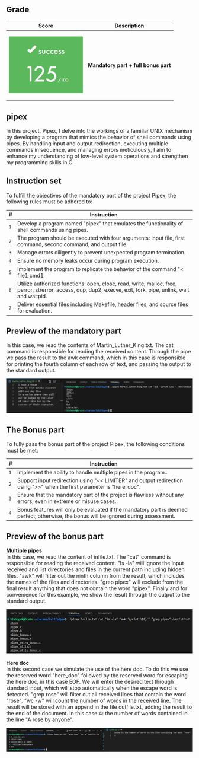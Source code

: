 ## Grade

| **Score**           | **Description**     |
|-----------------------|---------------|
| <p align="center"><img width="200px" alt="170px" src="https://github.com/BishopVK/Cursus-42Madrid/blob/main/lvl2/pipex/img/Score_125.png"></p> | **Mandatory part + full bonus part**   |


## pipex

In this project, Pipex, I delve into the workings of a familiar UNIX mechanism by developing a program that mimics the behavior of shell commands using pipes. By handling input and output redirection, executing multiple commands in sequence, and managing errors meticulously, I aim to enhance my understanding of low-level system operations and strengthen my programming skills in C.


## Instruction set

To fulfill the objectives of the mandatory part of the project Pipex, the following rules must be adhered to:

| **#** | **Instruction**                                                                                                                                                |
| ----- | -------------------------------------------------------------------------------------------------------------------------------------------------------------- |
|  `1`  | Develop a program named "pipex" that emulates the functionality of shell commands using pipes.                                                                 |
|  `2`  | The program should be executed with four arguments: input file, first command, second command, and output file.                                                |
|  `3`  | Manage errors diligently to prevent unexpected program termination.                                                                                            |
|  `4`  | Ensure no memory leaks occur during program execution.                                                                                                         |
|  `5`  | Implement the program to replicate the behavior of the command "< file1 cmd1 | cmd2 > file2".                                                                  |
|  `6`  | Utilize authorized functions: open, close, read, write, malloc, free, perror, strerror, access, dup, dup2, execve, exit, fork, pipe, unlink, wait and waitpid. |
|  `7`  | Deliver essential files including Makefile, header files, and source files for evaluation.                                                                     |


## Preview of the mandatory part

In this case, we read the contents of Martin_Luther_King.txt. The cat command is responsible for reading the received content. Through the pipe we pass the result to the awk command, which in this case is responsible for printing the fourth column of each row of text, and passing the output to the standard output.

<p align="center">
<img src="https://github.com/BishopVK/Cursus-42Madrid/blob/main/lvl2/pipex/img/awk.png">
</p>


## The Bonus part

<p>To fully pass the bonus part of the project Pipex, the following conditions must be met:</p>

| **#** | **Instruction**                                                                                                                        |
| ----- | -------------------------------------------------------------------------------------------------------------------------------------- |
|  `1`  | Implement the ability to handle multiple pipes in the program..                                                                        |
|  `2`  | Support input redirection using "<< LIMITER" and output redirection using ">>" when the first parameter is "here_doc".                 |
|  `3`  | Ensure that the mandatory part of the project is flawless without any errors, even in extreme or misuse cases.                         |
|  `4`  | Bonus features will only be evaluated if the mandatory part is deemed perfect; otherwise, the bonus will be ignored during assessment. |


## Preview of the bonus part

**Multiple pipes**
<br>
In this case, we read the content of infile.txt. The "cat" command is responsible for reading the received content. "ls -la" will ignore the input received and list directories and files in the current path including hidden files. "awk" will filter out the ninth column from the result, which includes the names of the files and directories. "grep pipex" will exclude from the final result anything that does not contain the word "pipex". Finally and for convenience for this example, we show the result through the output to the standard output.

<p align="center">
<img src="https://github.com/BishopVK/Cursus-42Madrid/blob/main/lvl2/pipex/img/bonus.png">
</p>


**Here doc**
<br>
In this second case we simulate the use of the here doc.
To do this we use the reserved word "here_doc" followed by the reserved word for escaping the here doc, in this case EOF.
We will enter the desired text through standard input, which will stop automatically when the escape word is detected. "grep rose" will filter out all received lines that contain the word "rose". "wc -w" will count the number of words in the received line. The result will be stored with an append in the file outfile.txt, adding the result to the end of the document. In this case 4: the number of words contained in the line "A rose by anyone".

<p align="center">
<img src="https://github.com/BishopVK/Cursus-42Madrid/blob/main/lvl2/pipex/img/here_doc.png">
</p>